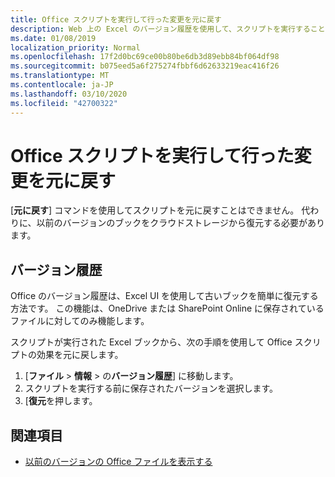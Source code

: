 ```yaml
---
title: Office スクリプトを実行して行った変更を元に戻す
description: Web 上の Excel のバージョン履歴を使用して、スクリプトを実行することによって加えられた変更を元に戻します。
ms.date: 01/08/2019
localization_priority: Normal
ms.openlocfilehash: 17f2d0bc69ce00b80be6db3d89ebb84bf064df98
ms.sourcegitcommit: b075eed5a6f275274fbbf6d62633219eac416f26
ms.translationtype: MT
ms.contentlocale: ja-JP
ms.lasthandoff: 03/10/2020
ms.locfileid: "42700322"
---
```

# <a name="undo-the-changes-made-by-running-an-office-script"></a>Office スクリプトを実行して行った変更を元に戻す

[**元に戻す**] コマンドを使用してスクリプトを元に戻すことはできません。 代わりに、以前のバージョンのブックをクラウドストレージから復元する必要があります。

## <a name="version-history"></a>バージョン履歴

Office のバージョン履歴は、Excel UI を使用して古いブックを簡単に復元する方法です。 この機能は、OneDrive または SharePoint Online に保存されているファイルに対してのみ機能します。

スクリプトが実行された Excel ブックから、次の手順を使用して Office スクリプトの効果を元に戻します。

1. [**ファイル** > **情報** > の**バージョン履歴**] に移動します。
2. スクリプトを実行する前に保存されたバージョンを選択します。
3. [**復元**を押します。

## <a name="see-also"></a>関連項目

- [以前のバージョンの Office ファイルを表示する](https://support.office.com/article/View-previous-versions-of-Office-files-5c1e076f-a9c9-41b8-8ace-f77b9642e2c2#ID0EABBAAA=Web)
